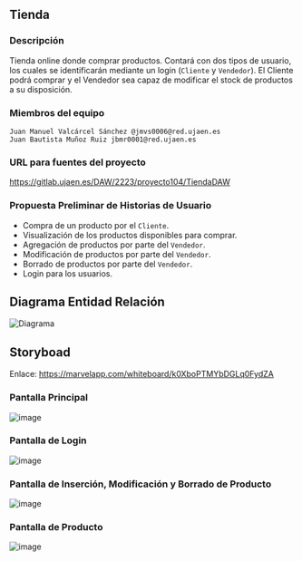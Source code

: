 ## Tienda

### Descripción

Tienda online donde comprar productos. Contará con dos tipos de usuario, los cuales se identificarán mediante un login (`Cliente` y `Vendedor`).
El Cliente podrá comprar y el Vendedor sea capaz de modificar el stock de productos a su disposición.

### Miembros del equipo
    Juan Manuel Valcárcel Sánchez @jmvs0006@red.ujaen.es
    Juan Bautista Muñoz Ruiz jbmr0001@red.ujaen.es
    
### URL para fuentes del proyecto

https://gitlab.ujaen.es/DAW/2223/proyecto104/TiendaDAW

### Propuesta Preliminar de Historias de Usuario
- Compra de un producto por el `Cliente`. 
- Visualización de los productos disponibles para comprar.
- Agregación de productos por parte del `Vendedor`.
- Modificación de productos por parte del `Vendedor`.
- Borrado de productos por parte del `Vendedor`.
- Login para los usuarios.

## Diagrama Entidad Relación

![Diagrama](https://user-images.githubusercontent.com/78794703/228153045-cb83ca96-5d85-49b3-bfb6-0c94fecd0584.png)

## Storyboad
Enlace: https://marvelapp.com/whiteboard/k0XboPTMYbDGLq0FydZA
### Pantalla Principal
![image](https://user-images.githubusercontent.com/78794703/220387564-0c588369-bd25-4d5d-afcc-e53934b68e56.png)

### Pantalla de Login
![image](https://user-images.githubusercontent.com/78794703/220387634-394a0fc9-d3db-4e7e-ad7d-c2ed9623a525.png)

### Pantalla de Inserción, Modificación y Borrado de Producto
![image](https://user-images.githubusercontent.com/78794703/220388889-fa3a506e-c024-4920-a3c7-a5cf2bd5fc01.png)

### Pantalla de Producto
![image](https://user-images.githubusercontent.com/78794703/220389785-00706390-308d-4efb-b689-cd408ec95569.png)




